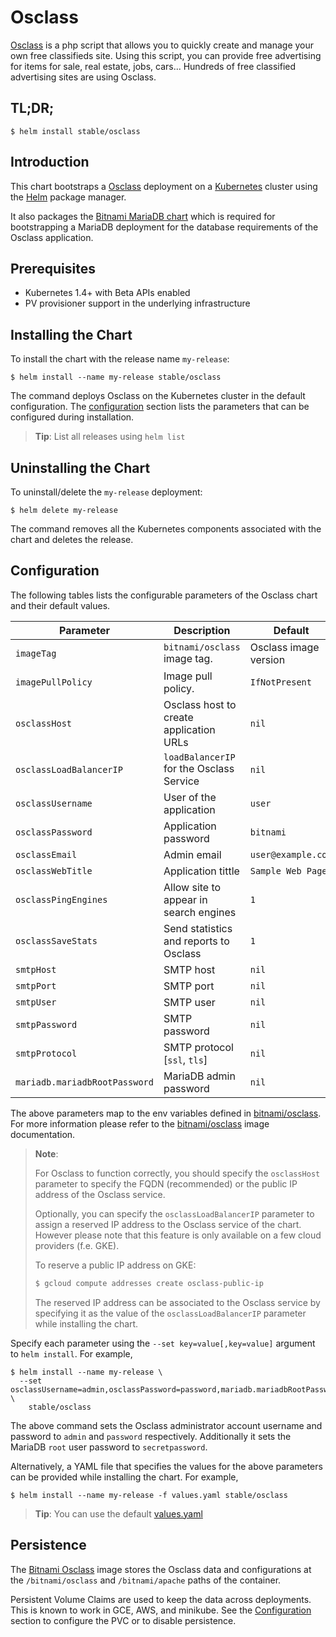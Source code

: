 # Osclass

[Osclass](https://osclass.org/) is a php script that allows you to quickly create and manage your own free classifieds site. Using this script, you can provide free advertising for items for sale, real estate, jobs, cars... Hundreds of free classified advertising sites are using Osclass.

## TL;DR;

```console
$ helm install stable/osclass
```

## Introduction

This chart bootstraps a [Osclass](https://github.com/bitnami/bitnami-docker-osclass) deployment on a [Kubernetes](http://kubernetes.io) cluster using the [Helm](https://helm.sh) package manager.

It also packages the [Bitnami MariaDB chart](https://github.com/kubernetes/charts/tree/master/stable/mariadb) which is required for bootstrapping a MariaDB deployment for the database requirements of the Osclass application.

## Prerequisites

- Kubernetes 1.4+ with Beta APIs enabled
- PV provisioner support in the underlying infrastructure

## Installing the Chart

To install the chart with the release name `my-release`:

```console
$ helm install --name my-release stable/osclass
```

The command deploys Osclass on the Kubernetes cluster in the default configuration. The [configuration](#configuration) section lists the parameters that can be configured during installation.

> **Tip**: List all releases using `helm list`

## Uninstalling the Chart

To uninstall/delete the `my-release` deployment:

```console
$ helm delete my-release
```

The command removes all the Kubernetes components associated with the chart and deletes the release.

## Configuration

The following tables lists the configurable parameters of the Osclass chart and their default values.

|           Parameter           |               Description                |        Default        |
|-------------------------------|------------------------------------------|-----------------------|
| `imageTag`                    | `bitnami/osclass` image tag.             | Osclass image version |
| `imagePullPolicy`             | Image pull policy.                       | `IfNotPresent`        |
| `osclassHost`                 | Osclass host to create application URLs  | `nil`                 |
| `osclassLoadBalancerIP`       | `loadBalancerIP` for the Osclass Service | `nil`                 |
| `osclassUsername`             | User of the application                  | `user`                |
| `osclassPassword`             | Application password                     | `bitnami`             |
| `osclassEmail`                | Admin email                              | `user@example.com`    |
| `osclassWebTitle`             | Application tittle                       | `Sample Web Page`     |
| `osclassPingEngines`          | Allow site to appear in search engines   | `1`                   |
| `osclassSaveStats`            | Send statistics and reports to Osclass   | `1`                   |
| `smtpHost`                    | SMTP host                                | `nil`                 |
| `smtpPort`                    | SMTP port                                | `nil`                 |
| `smtpUser`                    | SMTP user                                | `nil`                 |
| `smtpPassword`                | SMTP password                            | `nil`                 |
| `smtpProtocol`                | SMTP protocol [`ssl`, `tls`]             | `nil`                 |
| `mariadb.mariadbRootPassword` | MariaDB admin password                   | `nil`                 |

The above parameters map to the env variables defined in [bitnami/osclass](http://github.com/bitnami/bitnami-docker-osclass). For more information please refer to the [bitnami/osclass](http://github.com/bitnami/bitnami-docker-osclass) image documentation.

> **Note**:
>
> For Osclass to function correctly, you should specify the `osclassHost` parameter to specify the FQDN (recommended) or the public IP address of the Osclass service.
>
> Optionally, you can specify the `osclassLoadBalancerIP` parameter to assign a reserved IP address to the Osclass service of the chart. However please note that this feature is only available on a few cloud providers (f.e. GKE).
>
> To reserve a public IP address on GKE:
>
> ```bash
> $ gcloud compute addresses create osclass-public-ip
> ```
>
> The reserved IP address can be associated to the Osclass service by specifying it as the value of the `osclassLoadBalancerIP` parameter while installing the chart.

Specify each parameter using the `--set key=value[,key=value]` argument to `helm install`. For example,

```console
$ helm install --name my-release \
  --set osclassUsername=admin,osclassPassword=password,mariadb.mariadbRootPassword=secretpassword \
    stable/osclass
```

The above command sets the Osclass administrator account username and password to `admin` and `password` respectively. Additionally it sets the MariaDB `root` user password to `secretpassword`.

Alternatively, a YAML file that specifies the values for the above parameters can be provided while installing the chart. For example,

```console
$ helm install --name my-release -f values.yaml stable/osclass
```

> **Tip**: You can use the default [values.yaml](values.yaml)

## Persistence

The [Bitnami Osclass](https://github.com/bitnami/bitnami-docker-osclass) image stores the Osclass data and configurations at the `/bitnami/osclass` and `/bitnami/apache` paths of the container.

Persistent Volume Claims are used to keep the data across deployments. This is known to work in GCE, AWS, and minikube.
See the [Configuration](#configuration) section to configure the PVC or to disable persistence.
